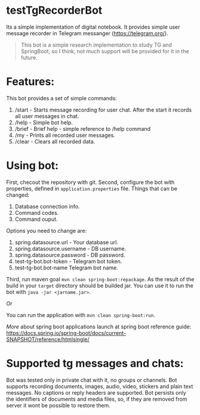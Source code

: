 # testTgRecorderBot
Its a simple implementation of digital notebook.
It provides simple user message recorder in Telegram messanger (https://telegram.org/).

> This bot is a simple research implementation to study TG and SpringBoot, so I think, not much support will be provided for it in the future.

# Features:
This bot provides a set of simple commands:
1. /start - Starts message recording for user chat. After the start it records all user messages in
chat.
2. /help - Simple bot help.
3. /brief - Brief help - simple reference to /help command
4. /my - Prints all recorded user messages.
5. /clear - Clears all recorded data.

# Using bot:

First, checout the repository with git.
Second, configure the bot with properties, defined in `application.properties` file. Things that can be changed:
1. Database connection info.
2. Command codes.
3. Command ouput.

Options you need to change are:
1. spring.datasource.url - Your database url.
2. spring.datasource.username - DB username.
3. spring.datasource.password - DB password.
4. test-tg-bot.bot-token - Telegram bot token.
5. test-tg-bot.bot-name Telegram bot name.

Third, run maven goal `mvn clean spring-boot:repackage`.
As the result of the build in your `target` directory should be builded jar. You can use it to run the bot with `java -jar <jarname.jar>`.

_Or_

You can run the application with `mvn clean spring-boot:run`.

_More_ about spring boot applications launch at spring boot reference guide: https://docs.spring.io/spring-boot/docs/current-SNAPSHOT/reference/htmlsingle/

# Supported tg messages and chats:
Bot was tested only in private chat with it, no groups or channels.
Bot supports recording documents, images, audio, video, stickers and plain text messages. No captions or reply headers are supported.
Bot persists only the identifiers of documents and media files, so, if they are removed from server it wont be possible to restore them.
